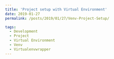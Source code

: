 ```yaml
---
title: 'Project setup with Virtual Environment'
date: 2019-01-27
permalink: /posts/2019/01/27/Venv-Project-Setup/

tags:
  - Development
  - Project
  - Virtual Environment
  - Venv
  - Virtualenvwrapper
---
```



